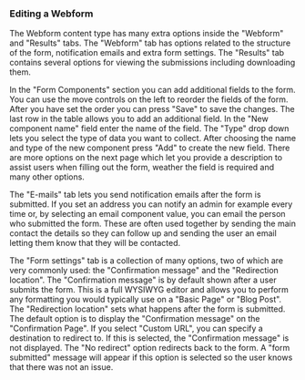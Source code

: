 ### Editing a Webform

The Webform content type has many extra options inside the "Webform" and "Results" tabs. The "Webform" tab has options related to the structure of the form, notification emails and extra form settings. The "Results" tab contains several options for viewing the submissions including downloading them.

In the "Form Components" section you can add additional fields to the form. You can use the move controls on the left to reorder the fields of the form. After you have set the order you can press "Save" to save the changes. The last row in the table allows you to add an additional field. In the "New component name" field enter the name of the field. The "Type" drop down lets you select the type of data you want to collect. After choosing the name and type of the new component press "Add" to create the new field. There are more options on the next page which let you provide a description to assist users when filling out the form, weather the field is required and many other options.

The "E-mails" tab lets you send notification emails after the form is submitted. If you set an address you can notify an admin for example every time or, by selecting an email component value, you can email the person who submitted the form. These are often used together by sending the main contact the details so they can follow up and sending the user an email letting them know that they will be contacted.

The "Form settings" tab is a collection of many options, two of which are very commonly used: the "Confirmation message" and the "Redirection location". The "Confirmation message" is by default shown after a user submits the form. This is a full WYSIWYG editor and allows you to perform any formatting you would typically use on a "Basic Page" or "Blog Post". The "Redirection location" sets what happens after the form is submitted. The default option is to display the "Confirmation message" on the "Confirmation Page". If you select "Custom URL", you can specify a destination to redirect to. If this is selected, the "Confirmation message" is not displayed. The "No redirect" option redirects back to the form. A "form submitted" message will appear if this option is selected so the user knows that there was not an issue.
